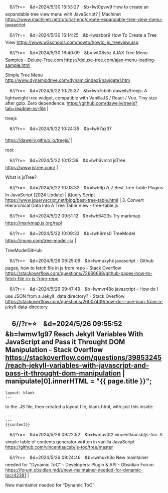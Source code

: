 
　6//?r=⭐　&d=2024/5/30 16:53:27　&b=lwt0pvw9
How to create an expandable tree view menu with JavaScript? | Machinet
https://www.machinet.net/tutorial-eng/create-expandable-tree-view-menu-javascript

　6//?r=⭐　&d=2024/5/30 16:14:25　&b=lwszbor9
How To Create a Tree View
https://www.w3schools.com/howto/howto_js_treeview.asp

　6//?r=⭐　&d=2024/5/30 16:40:09　&b=lwt08s5z
AJAX Tree Menu - Samples - Deluxe-Tree.com
https://deluxe-tree.com/ajax-menu-loading-sample.html

Simple Tree Menu
http://www.dynamicdrive.com/dynamicindex1/navigate1.htm

　6//?r=⭐　&d=2024/5/22 10:25:37　&b=lwh7cbhh
daweilv/treejs: A lightweight tree widget, compatible with VanillaJS / React / Vue. Tiny size after gzip. Zero dependence.
https://github.com/daweilv/treejs?tab=readme-ov-file
|

treejs

　6//?r=⭐　&d=2024/5/22 10:24:35　&b=lwh7az37

https://daweilv.github.io/treejs/
|

root

　6//?r=⭐　&d=2024/5/22 10:12:39　&b=lwh6vmrd
jsTree
https://www.jstree.com/
|

 What is jsTree?

　6//?r=⭐　&d=2024/5/22 10:03:32　&b=lwh6jx7r
7 Best Tree Table Plugins In JavaScript (2024 Update) | jQuery Script
https://www.jqueryscript.net/blog/best-tree-table.html
|
3. Convert Hierarchical Data Into A Tree Table View - tree-table.js

　6//?r=⭐　&d=2024/5/22 09:51:12　&b=lwh6423s
Try markmap
https://markmap.js.org/repl

　6//?r=⭐　&d=2024/5/22 10:09:33　&b=lwh6rns0
TreeModel
https://jnuno.com/tree-model-js/
|

TreeModelGitHub

　6//?r=⭐　&d=2024/5/26 09:25:09　&b=lwmuxyhk
javascript - Github pages, how to fetch file in js from repo - Stack Overflow
https://stackoverflow.com/questions/72666698/github-pages-how-to-fetch-file-in-js-from-repo

　6//?r=⭐　&d=2024/5/26 09:47:49　&b=lwmvr48o
javascript - How do I use JSON from a Jekyll _data directory? - Stack Overflow
https://stackoverflow.com/questions/26007439/how-do-i-use-json-from-a-jekyll-data-directory

　6//?r=⭐　&d=2024/5/26 09:55:52　&b=lwmw1g97
Reach Jekyll Variables With JavaScript and Pass it Throught DOM Manipulation - Stack Overflow
https://stackoverflow.com/questions/39853245/reach-jekyll-variables-with-javascript-and-pass-it-throught-dom-manipulation
|
manipulate[0].innerHTML = "{{ page.title }}";
---
    layout: blank
    ---
to the .JS file, then created a layout file, blank.html, with just this inside:

    ---
    ---
    {{content}}

　6//?r=⭐　&d=2024/5/26 09:22:52　&b=lwmuv0t2
vincentlaucsb/js-toc: A simple table of contents generator written in vanilla JavaScript
https://github.com/vincentlaucsb/js-toc/tree/master

　6//?r=⭐　&d=2024/5/26 09:24:46　&b=lwmuxh3o
New maintainer needed for "Dynamic ToC" - Developers: Plugin & API - Obsidian Forum
https://forum.obsidian.md/t/new-maintainer-needed-for-dynamic-toc/42381
|

New maintainer needed for “Dynamic ToC”
